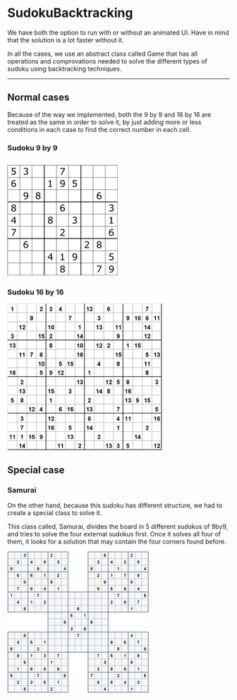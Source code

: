 # SudokuBacktracking
We have both the option to run with or without an animated UI. Have in mind that the solution is a lot faster without it.

In all the cases, we use an abstract class called Game that has all operations and comprovations needed to solve the different types of sudoku using backtracking techniques.

---
## Normal cases

Because of the way we implemented, both the 9 by 9 and 16 by 16 are treated as the same in order to solve it, 
by just adding more or less conditions in each case to find the correct number in each cell.

### Sudoku 9 by 9

![Screenshot](images/sudoku9by9.png)
----
### Sudoku 16 by 16

![Screenshot](images/sudoku16by16.png)

## Special case

### Samurai

On the other hand, because this sudoku has different structure, we had to create a special class to solve it. 

This class called, Samurai, divides the board in 5 different sudokus of 9by9, and tries to solve the four external 
sudokus first. Once it solves all four of them, it looks for a solution that may contain the four corners found before.


![Screenshot](images/sudokuSamurai.gif)
